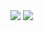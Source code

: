 <img src="https://github-readme-stats.vercel.app/api?username=net2fox&theme=dark&show_icons=true"/>
<img src="https://github-readme-stats.vercel.app/api/top-langs/?username=net2fox&layout=compact&theme=dark&show_icons=true"/>

<!---
- 👋 Hi, I’m @Net2Fox
- 👨‍🎓 Just a student learning C# and Python

Net2Fox/Net2Fox is a ✨ special ✨ repository because its `README.md` (this file) appears on your GitHub profile.
You can click the Preview link to take a look at your changes.
--->
